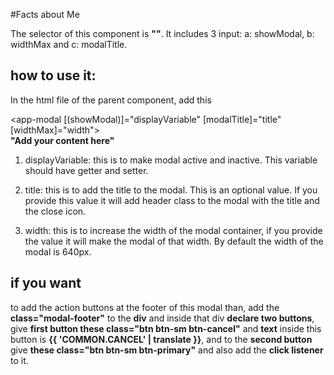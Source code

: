 #Facts about Me

The selector of this component is **"<app-modal>"**. It includes 3 input: a: showModal, b: widthMax and c: modalTitle.

## how to use it: 

In the html file of the parent component, add this 

<app-modal [(showModal)]="displayVariable" [modalTitle]="title" [widthMax]="width">
<br>**"Add your content here"** 
<br></app-modal>

1. displayVariable: this is to make modal active and inactive. This variable should have getter and setter.

2. title: this is to add the title to the modal. This is an optional value. If you provide this value it will add header class to the modal with the title and the close icon.

3. width: this is to increase the width of the modal container, if you provide the value it will make the modal of that width. By default the width of the modal is 640px.


## if you want

to add the action buttons at the footer of this modal than, add the **class="modal-footer"** to the **div** and inside that div **declare two buttons**, give **first button these class="btn btn-sm btn-cancel"** and **text** inside this button is **{{ 'COMMON.CANCEL' | translate }}**, and to the **second button** give **these class="btn btn-sm btn-primary"** and also add the **click listener** to it.  
